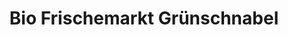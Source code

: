 ---
title: "Bio Frischemarkt Grünschnabel"
url: /berlin/bio-frischemarkt-gruenschnabel/
shop: Supermarkt
---